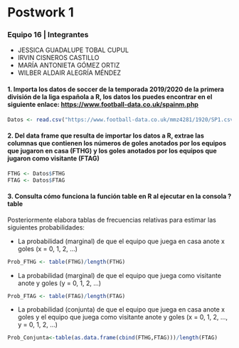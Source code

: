 # Postwork 1
### Equipo 16 | Integrantes
- JESSICA GUADALUPE TOBAL CUPUL
- IRVIN CISNEROS CASTILLO
- MARÍA ANTONIETA GÓMEZ ORTIZ
- WILBER ALDAIR ALEGRÍA MÉNDEZ

#### 1. Importa los datos de soccer de la temporada 2019/2020 de la primera división de la liga española a R, los datos los puedes encontrar en el siguiente enlace: https://www.football-data.co.uk/spainm.php

```R
Datos <- read.csv("https://www.football-data.co.uk/mmz4281/1920/SP1.csv", header=T)
```

#### 2. Del data frame que resulta de importar los datos a R, extrae las columnas que contienen los números de goles anotados por los equipos que jugaron en casa (FTHG) y los goles anotados por los equipos que jugaron como visitante (FTAG)

```R
FTHG <- Datos$FTHG
FTAG <- Datos$FTAG
```

#### 3. Consulta cómo funciona la función table en R al ejecutar en la consola ?table

Posteriormente elabora tablas de frecuencias relativas para estimar las siguientes probabilidades:

- La probabilidad (marginal) de que el equipo que juega en casa anote x goles (x = 0, 1, 2, ...)
```R
Prob_FTHG <- table(FTHG)/length(FTHG)
```

- La probabilidad (marginal) de que el equipo que juega como visitante anote y goles (y = 0, 1, 2, ...)
```r
Prob_FTAG <- table(FTAG)/length(FTAG)
```

- La probabilidad (conjunta) de que el equipo que juega en casa anote x goles y el equipo que juega como visitante anote y goles (x = 0, 1, 2, ..., y = 0, 1, 2, ...)
```R
Prob_Conjunta<-table(as.data.frame(cbind(FTHG,FTAG)))/length(FTAG)
```